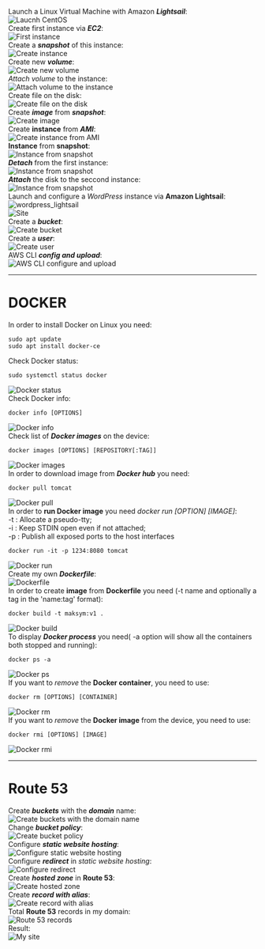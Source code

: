 Launch a Linux Virtual Machine with Amazon ***Lightsail***:  
![Laucnh CentOS](screenshots/centos_lightsail.png)  
Create first instance via ***EC2***:  
![First instance](screenshots/first_instance.png)  
Create a ***snapshot*** of this instance:  
![Create instance](screenshots/instance_backup.png)  
Create new ***volume***:  
![Create new volume](screenshots/Create_new_disk.png)  
*Attach volume* to the instance:  
![Attach volume to the instance](screenshots/attach_disk.png)  
Create file on the disk:  
![Create file on the disk](screenshots/create_file_disk.png)  
Create ***image*** from ***snapshot***:  
![Create image](screenshots/create_image.png)  
Create **instance** from ***AMI***:  
![Create instance from AMI](screenshots/create_instance_from_AMI.png)  
**Instance** from **snapshot**:  
![Instance from snapshot](screenshots/instance_from_snapshot.png)  
***Detach*** from the first instance:  
![Instance from snapshot](screenshots/detach_disk.png)  
***Attach*** the disk to the seccond instance:  
![Instance from snapshot](screenshots/attach_disk_to_instance2.png)  
Launch and configure a *WordPress* instance via **Amazon Lightsail**:  
![wordpress_lightsail](screenshots/wordpress_lightsail.png)  
![Site](screenshots/wordpress_lightsail2.png)  
Create a ***bucket***:  
![Create bucket](screenshots/create_bucket.png)  
Create a ***user***:  
![Create user](screenshots/users.png)  
AWS CLI ***config and upload***:  
![AWS CLI configure and upload](screenshots/aws_configure_upload.png)  

------------
# DOCKER


In order to install Docker on Linux you need:  
```
sudo apt update
sudo apt install docker-ce
```
Check Docker status:  
```
sudo systemctl status docker
```
![Docker status](screenshots/docker_status.png)  
Check Docker info:  
```
docker info [OPTIONS]
```
![Docker info](screenshots/docker_info.png)  
Check list of ***Docker images*** on the device:
```
docker images [OPTIONS] [REPOSITORY[:TAG]]
```
![Docker images](screenshots/docker_images.png)  
In order to download image from ***Docker hub*** you need:  
```
docker pull tomcat
```
![Docker pull](screenshots/docker_pull.png)  
In order to **run Docker image** you need *docker run [OPTION] [IMAGE]*:  
-t : Allocate a pseudo-tty;  
-i : Keep STDIN open even if not attached;  
-p : Publish all exposed ports to the host interfaces  
```
docker run -it -p 1234:8080 tomcat
```
![Docker run](screenshots/docker_run.png)  
Create my own ***Dockerfile***:  
![Dockerfile](screenshots/dockerfile.png)  
In order to create **image** from **Dockerfile** you need (-t name and optionally a tag in the 'name:tag' format):  
```
docker build -t maksym:v1 .
```
![Docker build](screenshots/docker_build.png)  
To display ***Docker process*** you need( -a option will show all the containers both stopped and running):  
```
docker ps -a
```
![Docker ps](screenshots/docker_ps.png)  
If you want to *remove* the **Docker container**, you need to use:
```
docker rm [OPTIONS] [CONTAINER]
```
![Docker rm](screenshots/docker_rm.png)  
If you want to *remove* the **Docker image** from the device, you need to use: 
```
docker rmi [OPTIONS] [IMAGE]
```
![Docker rmi](screenshots/docker_rmi.png)  


------------
# Route 53



Create ***buckets*** with the ***domain*** name:  
![Create buckets with the domain name](screenshots/create_buckets_with_domain_name.png)  
Change ***bucket policy***:  
![Create bucket policy](screenshots/change_bucket_policy.png)  
Configure ***static website hosting***:  
![Configure static website hosting](screenshots/static_website_hosting.png)  
Configure ***redirect*** in *static website hosting*:  
![Configure redirect](screenshots/redirect.png)  
Create ***hosted zone*** in **Route 53**:  
![Create hosted zone](screenshots/create_hosted_zone.png)  
Create ***record with alias***:  
![Create record with alias](screenshots/create_record_alias.png)  
Total **Route 53** records in my domain:  
![Route 53 records](screenshots/route53_records.png)  
Result:  
![My site](screenshots/my_site.png)  


